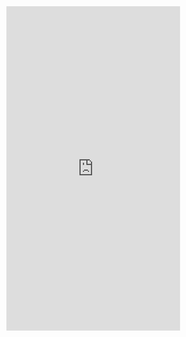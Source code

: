<iframe  
height=850
width=90%
src="https://ks.wjx.top/vm/QFawl4w.aspx"  
frameborder=0  
allowfullscreen>
</iframe>